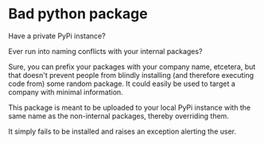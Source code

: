 Bad python package
==================

Have a private PyPi instance?

Ever run into naming conflicts with your internal packages?

Sure, you can prefix your packages with your company name, etcetera, but that doesn't prevent people from blindly
installing (and therefore executing code from) some random package. It could easily be used to target a company with
minimal information.

This package is meant to be uploaded to your local PyPi instance with the same name as the non-internal packages,
thereby overriding them.

It simply fails to be installed and raises an exception alerting the user.


